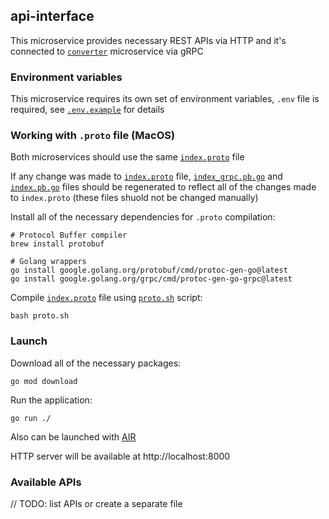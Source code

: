 ## api-interface

This microservice provides necessary REST APIs via HTTP and it's connected to [`converter`](../converter) microservice via gRPC

### Environment variables

This microservice requires its own set of environment variables, `.env` file is required, see [`.env.example`](./.env.example) for details

### Working with `.proto` file (MacOS)

Both microservices should use the same [`index.proto`](./grpc/index.proto) file

If any change was made to [`index.proto`](./grpc/index.proto) file, [`index_grpc.pb.go`](./grpc/index_grpc.pb.go) and [`index.pb.go`](./grpc/index.pb.go) files should be regenerated to reflect all of the changes made to `index.proto` (these files shuold not be changed manually)

Install all of the necessary dependencies for `.proto` compilation:

```shell script
# Protocol Buffer compiler
brew install protobuf

# Golang wrappers
go install google.golang.org/protobuf/cmd/protoc-gen-go@latest
go install google.golang.org/grpc/cmd/protoc-gen-go-grpc@latest
```

Compile [`index.proto`](./grpc/index.proto) file using [`proto.sh`](./proto.sh) script:

```shell script
bash proto.sh
```

### Launch

Download all of the necessary packages:

```shell script
go mod download
```

Run the application:

```shell script
go run ./
```

Also can be launched with [AIR](https://github.com/cosmtrek/air)

HTTP server will be available at http://localhost:8000

### Available APIs

// TODO: list APIs or create a separate file
